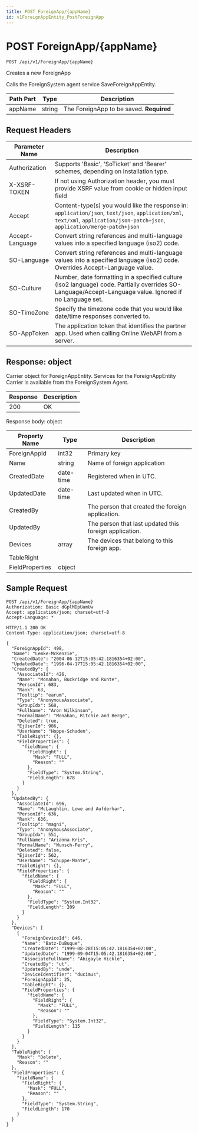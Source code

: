 ```yaml
---
title: POST ForeignApp/{appName}
id: v1ForeignAppEntity_PostForeignApp
---
```


# POST ForeignApp/{appName}

```http
POST /api/v1/ForeignApp/{appName}
```

Creates a new ForeignApp

Calls the ForeignSystem agent service SaveForeignAppEntity.




| Path Part | Type | Description |
|-----------|------|-------------|
| appName | string | The ForeignApp to be saved. **Required** |



## Request Headers

| Parameter Name | Description |
|----------------|-------------|
| Authorization  | Supports 'Basic', 'SoTicket' and 'Bearer' schemes, depending on installation type. |
| X-XSRF-TOKEN   | If not using Authorization header, you must provide XSRF value from cookie or hidden input field |
| Accept         | Content-type(s) you would like the response in: `application/json`, `text/json`, `application/xml`, `text/xml`, `application/json-patch+json`, `application/merge-patch+json` |
| Accept-Language | Convert string references and multi-language values into a specified language (iso2) code. |
| SO-Language | Convert string references and multi-language values into a specified language (iso2) code. Overrides Accept-Language value. |
| SO-Culture | Number, date formatting in a specified culture (iso2 language) code. Partially overrides SO-Language/Accept-Language value. Ignored if no Language set. |
| SO-TimeZone | Specify the timezone code that you would like date/time responses converted to. |
| SO-AppToken | The application token that identifies the partner app. Used when calling Online WebAPI from a server. |


## Response: object

Carrier object for ForeignAppEntity.
Services for the ForeignAppEntity Carrier is available from the <see cref="T:SuperOffice.CRM.Services.IForeignSystemAgent">ForeignSystem Agent</see>.

| Response | Description |
|----------------|-------------|
| 200 | OK |

Response body: object

| Property Name | Type |  Description |
|----------------|------|--------------|
| ForeignAppId | int32 | Primary key |
| Name | string | Name of foreign application |
| CreatedDate | date-time | Registered when  in UTC. |
| UpdatedDate | date-time | Last updated when  in UTC. |
| CreatedBy |  | The person that created the foreign application. |
| UpdatedBy |  | The person that last updated this foreign application. |
| Devices | array | The devices that belong to this foreign app. |
| TableRight |  |  |
| FieldProperties | object |  |

## Sample Request

```http!
POST /api/v1/ForeignApp/{appName}
Authorization: Basic dGplMDpUamUw
Accept: application/json; charset=utf-8
Accept-Language: *
```

```http_
HTTP/1.1 200 OK
Content-Type: application/json; charset=utf-8

{
  "ForeignAppId": 498,
  "Name": "Lemke-McKenzie",
  "CreatedDate": "2004-06-12T15:05:42.1816354+02:00",
  "UpdatedDate": "1996-04-17T15:05:42.1816354+02:00",
  "CreatedBy": {
    "AssociateId": 426,
    "Name": "Monahan, Buckridge and Runte",
    "PersonId": 683,
    "Rank": 63,
    "Tooltip": "earum",
    "Type": "AnonymousAssociate",
    "GroupIdx": 568,
    "FullName": "Aron Wilkinson",
    "FormalName": "Monahan, Ritchie and Berge",
    "Deleted": true,
    "EjUserId": 986,
    "UserName": "Hoppe-Schaden",
    "TableRight": {},
    "FieldProperties": {
      "fieldName": {
        "FieldRight": {
          "Mask": "FULL",
          "Reason": ""
        },
        "FieldType": "System.String",
        "FieldLength": 678
      }
    }
  },
  "UpdatedBy": {
    "AssociateId": 696,
    "Name": "McLaughlin, Lowe and Aufderhar",
    "PersonId": 636,
    "Rank": 636,
    "Tooltip": "magni",
    "Type": "AnonymousAssociate",
    "GroupIdx": 551,
    "FullName": "Arianna Kris",
    "FormalName": "Wunsch-Ferry",
    "Deleted": false,
    "EjUserId": 562,
    "UserName": "Schuppe-Mante",
    "TableRight": {},
    "FieldProperties": {
      "fieldName": {
        "FieldRight": {
          "Mask": "FULL",
          "Reason": ""
        },
        "FieldType": "System.Int32",
        "FieldLength": 209
      }
    }
  },
  "Devices": [
    {
      "ForeignDeviceId": 646,
      "Name": "Batz-DuBuque",
      "CreatedDate": "1999-08-28T15:05:42.1816354+02:00",
      "UpdatedDate": "1999-09-04T15:05:42.1816354+02:00",
      "AssociateFullName": "Abigayle Hickle",
      "CreatedBy": "ut",
      "UpdatedBy": "unde",
      "DeviceIdentifier": "ducimus",
      "ForeignAppId": 25,
      "TableRight": {},
      "FieldProperties": {
        "fieldName": {
          "FieldRight": {
            "Mask": "FULL",
            "Reason": ""
          },
          "FieldType": "System.Int32",
          "FieldLength": 115
        }
      }
    }
  ],
  "TableRight": {
    "Mask": "Delete",
    "Reason": ""
  },
  "FieldProperties": {
    "fieldName": {
      "FieldRight": {
        "Mask": "FULL",
        "Reason": ""
      },
      "FieldType": "System.String",
      "FieldLength": 170
    }
  }
}
```